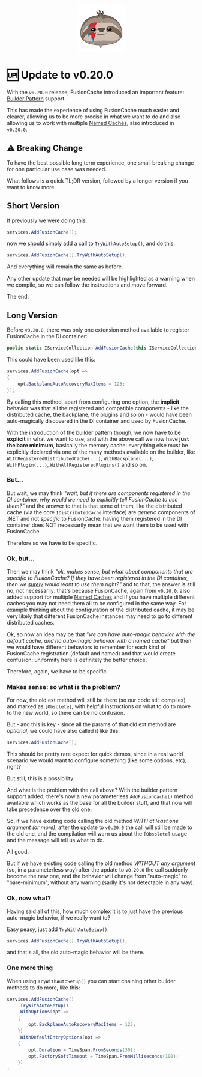 <div align="center">

![FusionCache logo](logo-128x128.png)

</div>

# 🆙 Update to v0.20.0

With the `v0.20.0` release, FusionCache introduced an important feature: [Builder Pattern](DependencyInjection.md) support.

This has made the experience of using FusionCache much easier and clearer, allowing us to be more precise in what we want to do and also allowing us to work with multiple [Named Caches](NamedCaches.md), also introduced in `v0.20.0`.

## ⚠ Breaking Change

To have the best possible long term experience, one small breaking change for one particular use case was needed.

What follows is a quick TL;DR version, followed by a longer version if you want to know more.

## Short Version

If previously we were doing this:

```csharp
services.AddFusionCache();
```

now we should simply add a call to `TryWithAutoSetup()`, and do this:

```csharp
services.AddFusionCache().TryWithAutoSetup();
```

And everything will remain the same as before.

Any other update that may be needed will be highlighted as a warning when we compile, so we can follow the instructions and move forward.

The end.

## Long Version

Before `v0.20.0`, there was only one extension method available to register FusionCache in the DI container:

```csharp
public static IServiceCollection AddFusionCache(this IServiceCollection services, Action<FusionCacheOptions>? setupOptionsAction = null, bool useDistributedCacheIfAvailable = true, bool ignoreMemoryDistributedCache = true, Action<IServiceProvider, IFusionCache>? setupCacheAction = null);
```

This could have been used like this:

```csharp
services.AddFusionCache(opt =>
{
    opt.BackplaneAutoRecoveryMaxItems = 123;
});
```

By calling this method, apart from configuring one option, the **implicit** behavior was that all the registered and compatible components - like the distributed cache, the backplane, the plugins and so on - would have been auto-magically discovered in the DI container and used by FusionCache.

With the introduction of the builder pattern though, we now have to be **explicit** in what we want to use, and with the above call we now have **just the bare minimum**, basically the memory cache: everything else must be explicitly declared via one of the many methods available on the builder, like `WithRegisteredDistributedCache(...)`, `WithBackplane(...)`, `WithPlugin(...)`, `WithAllRegisteredPlugins()` and so on.

### But...

But wait, we may think _"wait, but if there are components registered in the DI container, why would we need to explicitly tell FusionCache to use them?"_ and the answer to that is that some of them, like the distributed cache (via the core `IDistributedCache` interface) are _generic_ components of .NET and not _specific_ to FusionCache: having them registered in the DI container does NOT necessarily mean that we want them to be used with FusionCache.

Therefore so we have to be specific.

### Ok, but...

Then we may think _"ok, makes sense, but what about components that are specific to FusionCache? If they have been registered in the DI container, then we [surely](https://www.youtube.com/watch?v=KM2K7sV-K74) would want to use them right?"_ and to that, the answer is still no, not necessarily: that's because FusionCache, again from `v0.20.0`, also added support for multiple [Named Caches](NamedCaches.md) and if you have multiple different caches you may not need them all to be configured in the same way. For example thinking about the configuration of the distributed cache, it may be very likely that different FusionCache instances may need to go to different distributed caches.

Ok, so now an idea may be that _"we can have auto-magic behavior with the default cache, and no auto-magic behavior with a named cache"_ but then we would have different behaviors to remember for each kind of FusionCache registration (default and named) and that would create confusion: uniformity here is definitely the better choice.

Therefore, again, we have to be specific.


### Makes sense: so what is the problem?

For now, the old ext method will still be there (so our code still compiles) and marked as `[Obsolete]`, with helpful instructions on what to do to move to the new world, so there can be no confusion.

But - and this is key - since all the params of that old ext method are _optional_, we could have also called it like this:

```csharp
services.AddFusionCache();
```

This should be pretty rare expect for quick demos, since in a real world scenario we would want to configure something (like some options, etc), right?

But still, this is a possibility.

And what is the problem with the call above? With the builder pattern support added, there's now a new parameterless `AddFusionCache()` method available which works as the base for all the builder stuff, and that now will take precedence over the old one.

So, if we have existing code calling the old method *WITH at least one argument (or more)*, after the update to `v0.20.0` the call will still be made to the old one, and the compilation will warn us about the `[Obsolete]` usage and the message will tell us what to do.

All good.

But if we have existing code calling the old method *WITHOUT any argument* (so, in a parameterless way) after the update to `v0.20.0` the call suddenly become the new one, and the behavior will change from "auto-magic" to "bare-minimum", without any warning (sadly it's not detectable in any way).

### Ok, now what?

Having said all of this, how much complex it is to just have the previous auto-magic behavior, if we really want to?

Easy peasy, just add `TryWithAutoSetup()`:

```csharp
services.AddFusionCache().TryWithAutoSetup();
```

and that's all, the old auto-magic behavior will be there.

### One more thing

When using `TryWithAutoSetup()` you can start chaining other builder methods to do more, like this:

```csharp
services.AddFusionCache()
    .TryWithAutoSetup()
    .WithOptions(opt =>
    {
        opt.BackplaneAutoRecoveryMaxItems = 123;
    })
    .WithDefaultEntryOptions(opt =>
    {
        opt.Duration = TimeSpan.FromSeconds(30);
        opt.FactorySoftTimeout = TimeSpan.FromMilliseconds(100);
    })
;
```
